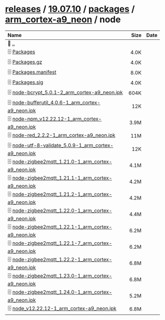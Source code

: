 ---
---

# [releases](/releases/) / [19.07.10](/releases/19.07.10/) / [packages](/releases/19.07.10/packages/) / [arm_cortex-a9_neon](/releases/19.07.10/packages/arm_cortex-a9_neon/) / node


| Name | Size | Date |
|:---|---:|---|
| 📁 [..](../) | | |
| 🗄️ [Packages](./Packages) | 4.0K | |
| 🗄️ [Packages.gz](./Packages.gz) | 4.0K | |
| 🗄️ [Packages.manifest](./Packages.manifest) | 8.0K | |
| 🗄️ [Packages.sig](./Packages.sig) | 4.0K | |
| 🗄️ [node-bcrypt_5.0.1-2_arm_cortex-a9_neon.ipk](./node-bcrypt_5.0.1-2_arm_cortex-a9_neon.ipk) | 604K | |
| 🗄️ [node-bufferutil_4.0.6-1_arm_cortex-a9_neon.ipk](./node-bufferutil_4.0.6-1_arm_cortex-a9_neon.ipk) | 12K | |
| 🗄️ [node-npm_v12.22.12-1_arm_cortex-a9_neon.ipk](./node-npm_v12.22.12-1_arm_cortex-a9_neon.ipk) | 3.9M | |
| 🗄️ [node-red_2.2.2-1_arm_cortex-a9_neon.ipk](./node-red_2.2.2-1_arm_cortex-a9_neon.ipk) | 11M | |
| 🗄️ [node-utf-8-validate_5.0.9-1_arm_cortex-a9_neon.ipk](./node-utf-8-validate_5.0.9-1_arm_cortex-a9_neon.ipk) | 12K | |
| 🗄️ [node-zigbee2mqtt_1.21.0-1_arm_cortex-a9_neon.ipk](./node-zigbee2mqtt_1.21.0-1_arm_cortex-a9_neon.ipk) | 4.1M | |
| 🗄️ [node-zigbee2mqtt_1.21.1-1_arm_cortex-a9_neon.ipk](./node-zigbee2mqtt_1.21.1-1_arm_cortex-a9_neon.ipk) | 4.2M | |
| 🗄️ [node-zigbee2mqtt_1.21.2-1_arm_cortex-a9_neon.ipk](./node-zigbee2mqtt_1.21.2-1_arm_cortex-a9_neon.ipk) | 4.2M | |
| 🗄️ [node-zigbee2mqtt_1.22.0-1_arm_cortex-a9_neon.ipk](./node-zigbee2mqtt_1.22.0-1_arm_cortex-a9_neon.ipk) | 4.4M | |
| 🗄️ [node-zigbee2mqtt_1.22.1-1_arm_cortex-a9_neon.ipk](./node-zigbee2mqtt_1.22.1-1_arm_cortex-a9_neon.ipk) | 6.2M | |
| 🗄️ [node-zigbee2mqtt_1.22.1-7_arm_cortex-a9_neon.ipk](./node-zigbee2mqtt_1.22.1-7_arm_cortex-a9_neon.ipk) | 6.2M | |
| 🗄️ [node-zigbee2mqtt_1.22.2-1_arm_cortex-a9_neon.ipk](./node-zigbee2mqtt_1.22.2-1_arm_cortex-a9_neon.ipk) | 6.8M | |
| 🗄️ [node-zigbee2mqtt_1.23.0-1_arm_cortex-a9_neon.ipk](./node-zigbee2mqtt_1.23.0-1_arm_cortex-a9_neon.ipk) | 6.8M | |
| 🗄️ [node-zigbee2mqtt_1.24.0-1_arm_cortex-a9_neon.ipk](./node-zigbee2mqtt_1.24.0-1_arm_cortex-a9_neon.ipk) | 5.2M | |
| 🗄️ [node_v12.22.12-1_arm_cortex-a9_neon.ipk](./node_v12.22.12-1_arm_cortex-a9_neon.ipk) | 6.8M | |

